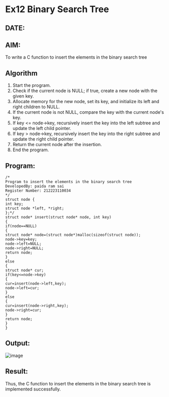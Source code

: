 # Ex12 Binary Search Tree
## DATE:
## AIM:
To write a C function to insert the elements in the binary search tree

## Algorithm
1. Start the program.
2. Check if the current node is NULL; if true, create a new node with the given key.
3. Allocate memory for the new node, set its key, and initialize its left and right children to NULL.
4. If the current node is not NULL, compare the key with the current node's key.
5. If key <= node->key, recursively insert the key into the left subtree and update the left child pointer.
6. If key > node->key, recursively insert the key into the right subtree and update the right child pointer.
7. Return the current node after the insertion.
8. End the program.

## Program:
```
/*
Program to insert the elements in the binary search tree
DevelopedBy: paida ram sai
Register Number: 212223110034
*/
struct node { 
int key; 
struct node *left, *right; 
};*/ 
struct node* insert(struct node* node, int key) 
{ 
if(node==NULL) 
{ 
struct node* node=(struct node*)malloc(sizeof(struct node)); 
node->key=key; 
node->left=NULL; 
node->right=NULL; 
return node; 
} 
else 
{ 
struct node* cur; 
if(key<=node->key) 
{ 
cur=insert(node->left,key); 
node->left=cur; 
}   
else 
{ 
cur=insert(node->right,key); 
node->right=cur; 
} 
return node; 
} 
}
```

## Output:

![image](https://github.com/user-attachments/assets/315608a9-920c-4f48-9874-3401b43ee04b)


## Result:
Thus, the C function to insert the elements in the binary search tree is implemented successfully.
